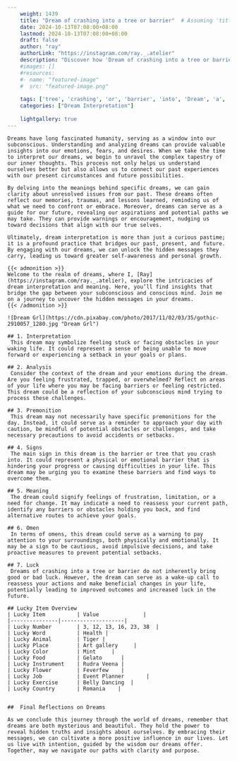 ```yaml
---
    weight: 1439
    title: "Dream of crashing into a tree or barrier"  # Assuming 'title' column exists
    date: 2024-10-13T07:08:00+08:00
    lastmod: 2024-10-13T07:08:00+08:00
    draft: false
    author: "ray"
    authorLink: "https://instagram.com/ray._.atelier"
    description: "Discover how 'Dream of crashing into a tree or barrier' can interpret your future and uncover its significant meanings in your life."
    #images: []
    #resources:
    #- name: "featured-image"
    #  src: "featured-image.png"
    
    tags: ['tree', 'crashing', 'or', 'barrier', 'into', 'Dream', 'a', 'of']
    categories: ["Dream Interpretation"]
    
    lightgallery: true
---
```

    
    Dreams have long fascinated humanity, serving as a window into our subconscious. Understanding and analyzing dreams can provide valuable insights into our emotions, fears, and desires. When we take the time to interpret our dreams, we begin to unravel the complex tapestry of our inner thoughts. This process not only helps us understand ourselves better but also allows us to connect our past experiences with our present circumstances and future possibilities.
    
    By delving into the meanings behind specific dreams, we can gain clarity about unresolved issues from our past. These dreams often reflect our memories, traumas, and lessons learned, reminding us of what we need to confront or embrace. Moreover, dreams can serve as a guide for our future, revealing our aspirations and potential paths we may take. They can provide warnings or encouragement, nudging us toward decisions that align with our true selves.
    
    Ultimately, dream interpretation is more than just a curious pastime; it is a profound practice that bridges our past, present, and future. By engaging with our dreams, we can unlock the hidden messages they carry, leading us toward greater self-awareness and personal growth.
    
    {{< admonition >}}
    Welcome to the realm of dreams, where I, [Ray](https://instagram.com/ray._.atelier), explore the intricacies of dream interpretation and meaning. Here, you’ll find insights that bridge the gap between your subconscious and conscious mind. Join me on a journey to uncover the hidden messages in your dreams.
    {{< /admonition >}}
    
    ![Dream Grl](https://cdn.pixabay.com/photo/2017/11/02/03/35/gothic-2910057_1280.jpg "Dream Grl")
    
    ## 1. Interpretation
     This dream may symbolize feeling stuck or facing obstacles in your waking life. It could represent a sense of being unable to move forward or experiencing a setback in your goals or plans.
    
    ## 2. Analysis
     Consider the context of the dream and your emotions during the dream. Are you feeling frustrated, trapped, or overwhelmed? Reflect on areas of your life where you may be facing barriers or feeling restricted. This dream could be a reflection of your subconscious mind trying to process these challenges.
    
    ## 3. Premonition
     This dream may not necessarily have specific premonitions for the day. Instead, it could serve as a reminder to approach your day with caution, be mindful of potential obstacles or challenges, and take necessary precautions to avoid accidents or setbacks.
    
    ## 4. Signs
     The main sign in this dream is the barrier or tree that you crash into. It could represent a physical or emotional barrier that is hindering your progress or causing difficulties in your life. This dream may be urging you to examine these barriers and find ways to overcome them.
    
    ## 5. Meaning
     The dream could signify feelings of frustration, limitation, or a need for change. It may indicate a need to reassess your current path, identify any barriers or obstacles holding you back, and find alternative routes to achieve your goals.
    
    ## 6. Omen
     In terms of omens, this dream could serve as a warning to pay attention to your surroundings, both physically and emotionally. It may be a sign to be cautious, avoid impulsive decisions, and take proactive measures to prevent potential setbacks.
    
    ## 7. Luck
     Dreams of crashing into a tree or barrier do not inherently bring good or bad luck. However, the dream can serve as a wake-up call to reassess your actions and make beneficial changes in your life, potentially leading to improved outcomes and increased luck in the future.
    
    ## Lucky Item Overview
    | Lucky Item          | Value              |
    |---------------|--------------------|
    | Lucky Number        | 3, 12, 13, 16, 23, 38  |
    | Lucky Word          | Health |
    | Lucky Animal        | Tiger |
    | Lucky Place         | Art gallery     |
    | Lucky Color         | Mint     |
    | Lucky Food          | Gelato      |
    | Lucky Instrument    | Rudra Veena |
    | Lucky Flower        | Feverfew    |
    | Lucky Job           | Event Planner       |
    | Lucky Exercise      | Belly Dancing  |
    | Lucky Country       | Romania    |
    
    
    ##  Final Reflections on Dreams
    
    As we conclude this journey through the world of dreams, remember that dreams are both mysterious and beautiful. They hold the power to reveal hidden truths and insights about ourselves. By embracing their messages, we can cultivate a more positive influence in our lives. Let us live with intention, guided by the wisdom our dreams offer. Together, may we navigate our paths with clarity and purpose.
    